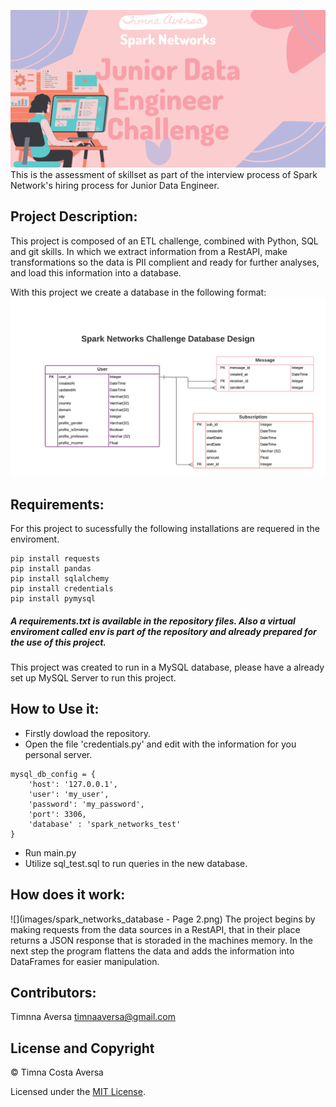 ![](images/bannerProject.png)
This is the assessment of skillset as part of the interview process of Spark Network's hiring process for Junior Data Engineer. 

## Project Description:
This project is composed of an ETL challenge, combined with Python, SQL and git skills. In which we extract information from a RestAPI, make transformations so the data is PII complient and ready for further analyses, and load this information into a database.

With this project we create a database in the following format:
![](images/spark_networks_database.png)

## Requirements:
For this project to sucessfully the following installations are requered in the enviroment.
```
pip install requests
pip install pandas
pip install sqlalchemy
pip install credentials
pip install pymysql
```
##### A requirements.txt is available in the repository files. Also a virtual enviroment called env is part of the repository and already prepared for the use of this project.
This project was created to run in a MySQL database, please have a already set up MySQL Server to run this project.

## How to Use it:
- Firstly dowload the repository.
- Open the file 'credentials.py' and edit with the information for you personal server.
```
mysql_db_config = {
    'host': '127.0.0.1',
    'user': 'my_user',
    'password': 'my_password',
    'port': 3306,
    'database' : 'spark_networks_test'
}
```
- Run main.py
- Utilize sql_test.sql to run queries in the new database.

## How does it work:
![](images/spark_networks_database - Page 2.png)
The project begins by making requests from the data sources in a RestAPI, that in their place returns a JSON response that is storaded in the machines memory. In the next step the program flattens the data and adds the information into DataFrames for easier manipulation.

## Contributors:
Timnna Aversa <timnaaversa@gmail.com>

## License and Copyright
© Timna Costa Aversa

Licensed under the [MIT License](License).

